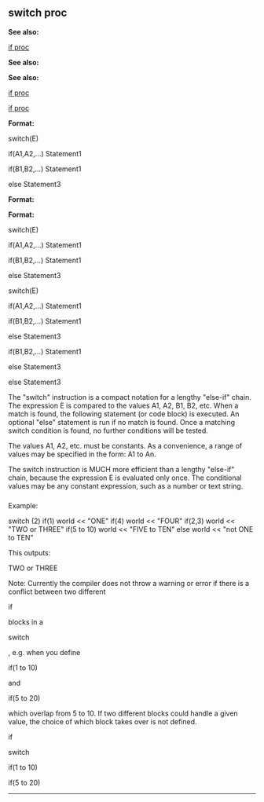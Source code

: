 

 switch proc
-------------




**See also:** 


[if proc](#/proc/if) 



**See also:** 

**See also:**

[if proc](#/proc/if) 

[if proc](#/proc/if)


**Format:** 



 switch(E)
 

 if(A1,A2,...) Statement1
 
 if(B1,B2,...) Statement1
 
 else Statement3
 





**Format:** 

**Format:**


 switch(E)
 

 if(A1,A2,...) Statement1
 
 if(B1,B2,...) Statement1
 
 else Statement3
 




 switch(E)


 if(A1,A2,...) Statement1
 
 if(B1,B2,...) Statement1
 
 else Statement3
 



 if(B1,B2,...) Statement1
 
 else Statement3
 


 else Statement3


 The "switch" instruction is a compact notation for a lengthy "else-if"
chain. The expression E is compared to the values A1, A2, B1, B2, etc.
When a match is found, the following statement (or code block) is executed.
An optional "else" statement is run if no match is found. Once a matching
switch condition is found, no further conditions will be tested.




 The values A1, A2, etc. must be constants. As a convenience, a range of
values may be specified in the form: A1 to An.




 The switch instruction is MUCH more efficient than a lengthy "else-if"
chain, because the expression E is evaluated only once. The conditional
values may be any constant expression, such as a number or text string.



### 
 Example:



 switch (2)
 if(1) world << "ONE"
 if(4) world << "FOUR"
 if(2,3) world << "TWO or THREE"
 if(5 to 10) world << "FIVE to TEN"
 else world << "not ONE to TEN"


 This outputs:




 TWO or THREE


 Note: Currently the compiler does not throw a warning or error if there is
a conflict between two different
 
 if
 
 blocks in a
 
 switch
 
 , e.g.
when you define
 
 if(1 to 10)
 
 and
 
 if(5 to 20)
 
 which overlap
from 5 to 10. If two different blocks could handle a given value, the choice
of which block takes over is not defined.




 if


 switch


 if(1 to 10)


 if(5 to 20)



---


